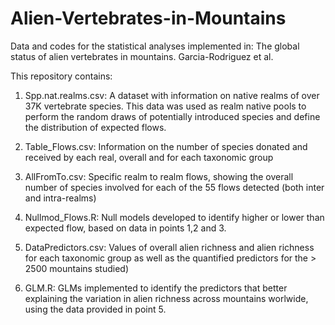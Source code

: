 # Alien-Vertebrates-in-Mountains
Data and codes for the statistical analyses implemented in: The global status of alien vertebrates in mountains. Garcia-Rodriguez et al. 

This repository contains:
1. Spp.nat.realms.csv: A dataset with information on native realms of over 37K vertebrate species. This data was used as realm native pools to perform the random draws of potentially introduced species and define the distribution of expected flows.
 
2. Table_Flows.csv: Information on the number of species donated and received by each real, overall and for each taxonomic group

3. AllFromTo.csv: Specific realm to realm flows, showing the overall number of species involved for each of the 55 flows detected (both inter and intra-realms)

4. Nullmod_Flows.R: Null models developed to identify higher or lower than expected flow, based on data in points 1,2 and 3.
   
5. DataPredictors.csv: Values of overall alien richness and alien richness for each taxonomic group as well as the quantified predictors for the > 2500 mountains studied)
   
6. GLM.R: GLMs implemented to identify the predictors that better explaining the variation in alien richness across mountains worlwide, using the data provided in point 5.

